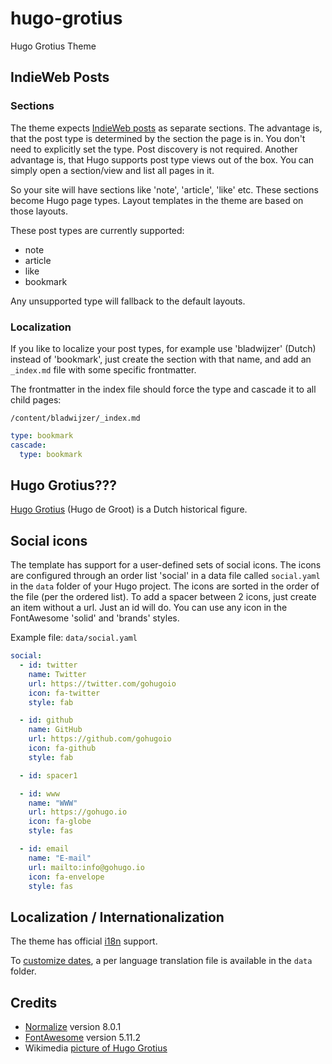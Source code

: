 # hugo-grotius
Hugo Grotius Theme

## IndieWeb Posts

### Sections

The theme expects [IndieWeb posts](https://indieweb.org/posts) as separate sections. The advantage is, that the post type is determined by the section the page is in. You don't need to explicitly set the type. Post discovery is not required. Another advantage is, that Hugo supports post type views out of the box. You can simply open a section/view and list all pages in it.

So your site will have sections like 'note', 'article', 'like' etc. These sections become Hugo page types. Layout templates in the theme are based on those layouts.

These post types are currently supported:

- note
- article
- like
- bookmark

Any unsupported type will fallback to the default layouts.

### Localization

If you like to localize your post types, for example use 'bladwijzer' (Dutch) instead of 'bookmark', just create the section with that name, and add an `_index.md` file with some specific frontmatter.

The frontmatter in the index file should force the type and cascade it to all child pages:

`/content/bladwijzer/_index.md`
```yaml
type: bookmark
cascade:
  type: bookmark
```

## Hugo Grotius???

[Hugo Grotius](https://en.wikipedia.org/wiki/Hugo_Grotius) (Hugo de Groot) is a Dutch historical figure. 

## Social icons

The template has support for a user-defined sets of social icons.
The icons are configured through an order list 'social' in a data file called `social.yaml` in the `data` folder of your Hugo project.
The icons are sorted in the order of the file (per the ordered list).
To add a spacer between 2 icons, just create an item without a url. Just an id will do.
You can use any icon in the FontAwesome 'solid' and 'brands' styles.

Example file: `data/social.yaml`

```yaml
social:
  - id: twitter
    name: Twitter
    url: https://twitter.com/gohugoio
    icon: fa-twitter
    style: fab

  - id: github
    name: GitHub
    url: https://github.com/gohugoio
    icon: fa-github
    style: fab

  - id: spacer1

  - id: www
    name: "WWW"
    url: https://gohugo.io
    icon: fa-globe
    style: fas

  - id: email
    name: "E-mail"
    url: mailto:info@gohugo.io
    icon: fa-envelope
    style: fas
```

## Localization / Internationalization

The theme has official [i18n](https://gohugo.io/functions/i18n/) support.

To [customize dates](https://gohugo.io/content-management/multilingual/#customize-dates), a per language translation file is available in the `data` folder.

## Credits

- [Normalize](https://necolas.github.io/normalize.css/) version 8.0.1
- [FontAwesome](https://fontawesome.com) version 5.11.2
- Wikimedia [picture of Hugo Grotius](https://commons.wikimedia.org/wiki/File:Michiel_Jansz_van_Mierevelt_-_Hugo_Grotius.jpg)